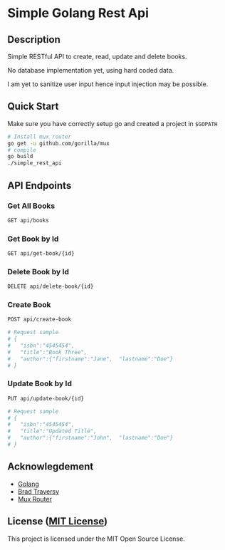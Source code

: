 Simple Golang Rest Api
===================
## Description

Simple RESTful API to create, read, update and delete books. 

No database implementation yet, using hard coded data.

I am yet to sanitize user input hence input injection may be possible.


## Quick Start
Make sure you have correctly setup go and created a project in `$GOPATH`
``` bash
# Install mux router
go get -u github.com/gorilla/mux
# compile
go build
./simple_rest_api
```

## API Endpoints

### Get All Books
``` bash
GET api/books
```
### Get Book by Id
``` bash
GET api/get-book/{id}
```

### Delete Book by Id
``` bash
DELETE api/delete-book/{id}
```

### Create Book
``` bash
POST api/create-book

# Request sample
# {
#   "isbn":"4545454",
#   "title":"Book Three",
#   "author":{"firstname":"Jane",  "lastname":"Doe"}
# }
```

### Update Book by Id
``` bash
PUT api/update-book/{id}

# Request sample
# {
#   "isbn":"4545454",
#   "title":"Updated Title",
#   "author":{"firstname":"John",  "lastname":"Doe"}
# }

```

## Acknowlegdement
* [Golang](https://golang.org)
* [Brad Traversy](https://www.youtube.com/watch?v=SonwZ6MF5BE&t=2045s)
* [Mux Router](https://github.com/gorilla/mux)


## License ([MIT License](http://choosealicense.com/licenses/mit/))
This project is licensed under the MIT Open Source License.